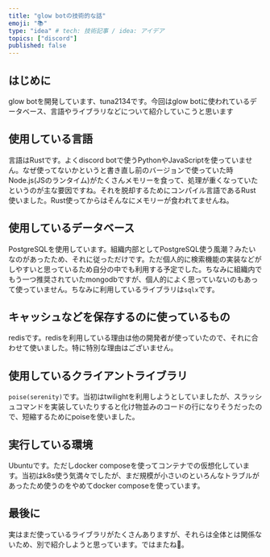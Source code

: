 ```yaml
---
title: "glow botの技術的な話"
emoji: "📚"
type: "idea" # tech: 技術記事 / idea: アイデア
topics: ["discord"]
published: false
---
```


## はじめに
glow botを開発しています、tuna2134です。今回はglow botに使われているデータベース、言語やライブラリなどについて紹介していこうと思います

## 使用している言語
言語はRustです。よくdiscord botで使うPythonやJavaScriptを使っていません。なぜ使ってないかというと書き直し前のバージョンで使っていた時Node.js(JSのランタイム)がたくさんメモリーを食って、処理が重くなっていたというのが主な要因ですね。それを脱却するためにコンパイル言語であるRust使いました。Rust使ってからはそんなにメモリーが食われてませんね。

## 使用しているデータベース
PostgreSQLを使用しています。組織内部としてPostgreSQL使う風潮？みたいなのがあったため、それに従っただけです。ただ個人的に検索機能の実装などがしやすいと思っているため自分の中でも利用する予定でした。ちなみに組織内でもう一つ推奨されていたmongodbですが、個人的によく思っていないのもあって使っていません。ちなみに利用しているライブラリは`sqlx`です。

## キャッシュなどを保存するのに使っているもの
redisです。redisを利用している理由は他の開発者が使っていたので、それに合わせて使いました。特に特別な理由はございません。

## 使用しているクライアントライブラリ
`poise(serenity)`です。当初はtwilightを利用しようとしていましたが、スラッシュコマンドを実装していたりすると化け物並みのコードの行になりそうだったので、短縮するためにpoiseを使いました。

## 実行している環境
Ubuntuです。ただしdocker composeを使ってコンテナでの仮想化しています。当初はk8s使う気満々でしたが、まだ規模が小さいのといろんなトラブルがあったため使うのをやめてdocker composeを使っています。

## 最後に
実はまだ使っているライブラリがたくさんありますが、それらは全体とは関係ないため、別で紹介しようと思っています。ではまたね👋。